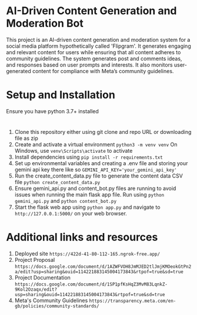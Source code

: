 # AI-Driven Content Generation and Moderation Bot
This project is an AI-driven content generation and moderation system for a social media platform hypothetically called 'Flipgram'. It generates engaging and relevant content for users while ensuring that all content adheres to community guidelines. The system generates post and comments ideas, and responses based on user prompts and interests. It also monitors user-generated content for compliance with Meta’s community guidelines.

# Setup and Installation
Ensure you have python 3.7+ installed
#
1. Clone this repository either using git clone and repo URL or downloading file as zip
2. Create and activate a virtual environment
    `python3 -m venv venv`
    On Windows, use `venv\Scripts\activate` to activate
3. Install dependencies using
    `pip install -r requirements.txt`
4. Set up environmental variables and creating a .env file and storing your gemini api key there like so 
    `GEMINI_API_KEY='your_gemini_api_key'`
5. Run the create_content_data.py file to generate the content data CSV file
    `python create_content_data.py`
6. Ensure gemini_api.py and content_bot.py files are running to avoid issues when running the main flask app file. Run using
    `python gemini_api.py` and 
    `python content_bot.py`
7. Start the flask web app using `python app.py` and navigate to `http://127.0.0.1:5000/` on your web browser.


# Additional links and resources

1. Deployed site `https://422d-41-80-112-165.ngrok-free.app/`
2. Project Proposal `https://docs.google.com/document/d/1AZWFVOH8JmMJED2tlJmjKMOeokGtPn2a/edit?usp=sharing&ouid=114221883145004173843&rtpof=true&sd=true`
3. Project Documentation `https://docs.google.com/document/d/1SP1pfKsHqZ3MvM83LqnkZ-9Kol2Ozaqx/edit?usp=sharing&ouid=114221883145004173843&rtpof=true&sd=true`
4. Meta's Community Guidelines `https://transparency.meta.com/en-gb/policies/community-standards/`

 

